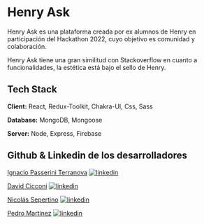 # Henry Ask

Henry Ask es una plataforma creada por ex alumnos de Henry en participación del Hackathon 2022, cuyo objetivo es comunidad y colaboración.

Henry Ask tiene una gran similitud con Stackoverflow en cuanto a funcionalidades, la estética está bajo el sello de Henry.

## Tech Stack

**Client:** React, Redux-Toolkit, Chakra-UI, Css, Sass

**Database:** MongoDB, Mongoose

**Server:** Node, Express, Firebase

## Github & Linkedin de los desarrolladores

[Ignacio Passerini Terranova](https://github.com/NachoPasser) [![linkedin](https://img.shields.io/badge/linkedin-0A66C2?style=for-the-badge&logo=linkedin&logoColor=white)](https://www.linkedin.com/in/ignacio-passerini/)

[David Cicconi](https://github.com/davidcicconi94) [![linkedin](https://img.shields.io/badge/linkedin-0A66C2?style=for-the-badge&logo=linkedin&logoColor=white)](https://www.linkedin.com/in/david-cicconi-dev/)

[Nicolás Sepertino](https://github.com/NicoSeper89) [![linkedin](https://img.shields.io/badge/linkedin-0A66C2?style=for-the-badge&logo=linkedin&logoColor=white)](https://github.com/NicoSeper89)

[Pedro Martinez](https://github.com/PedroMtz8) [![linkedin](https://img.shields.io/badge/linkedin-0A66C2?style=for-the-badge&logo=linkedin&logoColor=white)](https://www.linkedin.com/in/pedromtz8)
